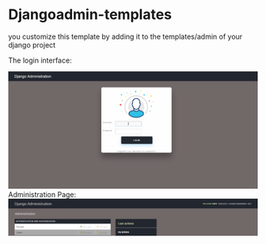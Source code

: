 # Djangoadmin-templates
you customize this template by adding it to the templates/admin of your django project<br/>
<div>The login interface:</div>

![alt text](1.PNG)
Administration Page:
![alt text](1.2.PNG)
